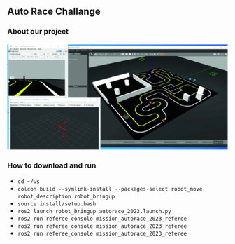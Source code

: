 <h2>Auto Race Challange</h2>
<h3>About our project</h3>
<p></p>
<img src='img/full_track.png'>
<h3>How to download and run</h3>
<ul>
    <li><code>cd ~/ws</code></li>
    <li><code>colcon build --symlink-install --packages-select robot_move robot_description robot_bringup </code></li>
    <li><code>source install/setup.bash</code></li>
    <li><code>ros2 launch robot_bringup autorace_2023.launch.py</code></li>
    <li><code>ros2 run referee_console mission_autorace_2023_referee</code></li>
    <li><code>ros2 run referee_console mission_autorace_2023_referee</code></li>
    <li><code>ros2 run referee_console mission_autorace_2023_referee</code></li>
</ul>
